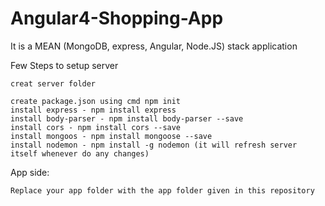 # Angular4-Shopping-App

It is a MEAN (MongoDB, express, Angular, Node.JS) stack application

  Few Steps to setup server

    creat server folder
    
    create package.json using cmd npm init
    install express - npm install express
    install body-parser - npm install body-parser --save
    install cors - npm install cors --save
    install mongoos - npm install mongoose --save
    install nodemon - npm install -g nodemon (it will refresh server itself whenever do any changes)


  App side:

    Replace your app folder with the app folder given in this repository
